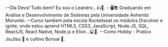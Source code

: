 --Ola Devs! Tudo bem? Eu sou o Leandro...👍🤟.
--🖥️📚 Graduando em Análise e Desenvolvimento de Sistemas pela Universidade Anhembi Morumbi.
--Curso tambem pela escola Rocketseat os  módulos Discolver e ignite, onde estou aprend  HTML5, CSS3, JavaScript, Node.JS, SQL, ReactJS, React Native, Node.js e Elixir...💻📗.
--Como Hobby - Pratico JiuJtsu 🥋 e cultivo Bonsai 🌳.
